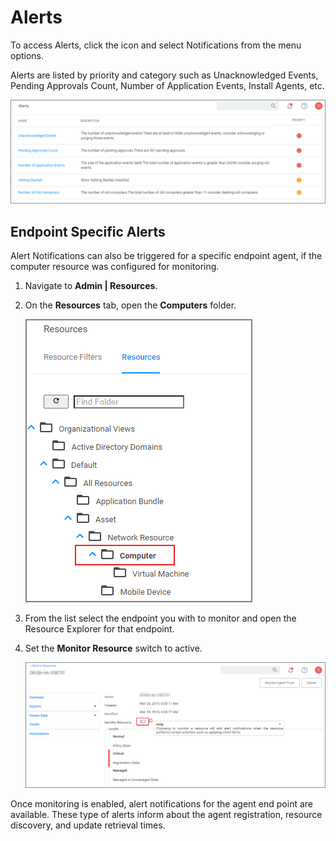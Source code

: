 [title]: # (Alerts)
[tags]: # (active)
[priority]: # (2)
# Alerts

To access Alerts, click the icon and select Notifications from the menu options.

Alerts are listed by priority and category such as Unacknowledged Events, Pending Approvals Count, Number of Application Events, Install Agents, etc.

![overview](images/alert-4.png "Alert Notifications overview")

## Endpoint Specific Alerts

Alert Notifications can also be triggered for a specific endpoint agent, if the computer resource was configured for monitoring.

1. Navigate to __Admin | Resources__.
1. On the __Resources__ tab, open the __Computers__ folder.

   ![resources](images/alert-5.png "Computer Resources folder")
1. From the list select the endpoint you with to monitor and open the Resource Explorer for that endpoint.
1. Set the __Monitor Resource__ switch to active.

   ![enable monitoring](images/alert-3.png "Resource Explorer enable monitoring")

Once monitoring is enabled, alert notifications for the agent end point are available. These type of alerts inform about the agent registration, resource discovery, and update retrieval times.
